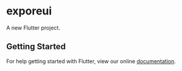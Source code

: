 # exporeui

A new Flutter project.

## Getting Started

For help getting started with Flutter, view our online
[documentation](https://flutter.io/).
